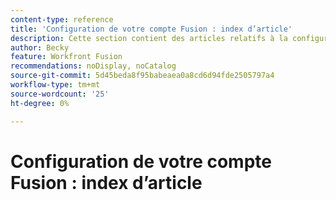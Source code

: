 ```yaml
---
content-type: reference
title: 'Configuration de votre compte Fusion : index d’article'
description: Cette section contient des articles relatifs à la configuration de votre compte dans Adobe Workfront Fusion.
author: Becky
feature: Workfront Fusion
recommendations: noDisplay, noCatalog
source-git-commit: 5d45beda8f95babeaea0a8cd6d94fde2505797a4
workflow-type: tm+mt
source-wordcount: '25'
ht-degree: 0%

---
```



# Configuration de votre compte Fusion : index d’article
